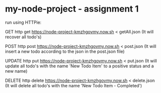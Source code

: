 # my-node-project - assignment 1

run using HTTPie:

GET
http get https://node-project-kmzhgovmy.now.sh < getAll.json
(It will recover all todo's)

POST
http post https://node-project-kmzhgovmy.now.sh < post.json
(It will insert a new todo according to the json in the post.json file)

UPDATE
http put https://node-project-kmzhgovmy.now.sh < put.json
(It will update all todo's with the name 'New Todo Item' to a positive status and a new name)

DELETE
http delete https://node-project-kmzhgovmy.now.sh < delete.json
(It will delete all todo's with the name 'New Todo Item - Completed')
